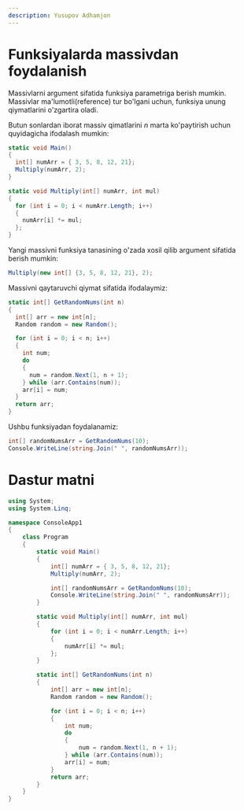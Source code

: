 ```yaml
---
description: Yusupov Adhamjon
---
```


# Funksiyalarda massivdan foydalanish

Massivlarni argument sifatida funksiya parametriga berish mumkin. Massivlar ma'lumotli(reference) tur bo'lgani uchun, funksiya unung qiymatlarini o'zgartira oladi.

Butun sonlardan iborat massiv qimatlarini <i>n</i> marta ko'paytirish uchun quyidagicha ifodalash mumkin:
```csharp
static void Main()
{
  int[] numArr = { 3, 5, 8, 12, 21};
  Multiply(numArr, 2);
}

static void Multiply(int[] numArr, int mul)
{
  for (int i = 0; i < numArr.Length; i++)
  {
    numArr[i] *= mul;
  };
}
```

Yangi massivni funksiya tanasining o'zada xosil qilib argument sifatida berish mumkin:
```csharp
Multiply(new int[] {3, 5, 8, 12, 21}, 2);
```

Massivni qaytaruvchi qiymat sifatida ifodalaymiz:
```csharp
static int[] GetRandomNums(int n)
{
  int[] arr = new int[n];
  Random random = new Random();

  for (int i = 0; i < n; i++)
  {
    int num;
    do
    {
      num = random.Next(1, n + 1);
    } while (arr.Contains(num));
    arr[i] = num;
  }
  return arr;
}
```
Ushbu funksiyadan foydalanamiz:
```csharp
int[] randomNumsArr = GetRandomNums(10);
Console.WriteLine(string.Join(" ", randomNumsArr));
```

# Dastur matni

```csharp
using System;
using System.Linq;

namespace ConsoleApp1
{
    class Program
    {
        static void Main()
        {
            int[] numArr = { 3, 5, 8, 12, 21};
            Multiply(numArr, 2);

            int[] randomNumsArr = GetRandomNums(10);
            Console.WriteLine(string.Join(" ", randomNumsArr));
        }

        static void Multiply(int[] numArr, int mul)
        {
            for (int i = 0; i < numArr.Length; i++)
            {
                numArr[i] *= mul;
            };
        }

        static int[] GetRandomNums(int n)
        {
            int[] arr = new int[n];
            Random random = new Random();

            for (int i = 0; i < n; i++)
            {
                int num;
                do
                {
                    num = random.Next(1, n + 1);
                } while (arr.Contains(num));
                arr[i] = num;
            }
            return arr;
        }
    }
}

```
